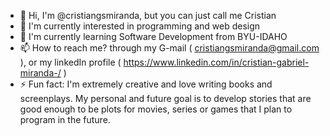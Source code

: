 - 👋 Hi, I'm @cristiangsmiranda, but you can just call me Cristian
- 👀 I'm currently interested in programming and web design
- 🌱 I'm currently learning Software Development from BYU-IDAHO
- 📫 How to reach me? through my G-mail ( cristiangsmiranda@gmail.com ), or my linkedIn profile ( https://www.linkedin.com/in/cristian-gabriel-miranda-/ )
- ⚡ Fun fact: I'm extremely creative and love writing books and screenplays. My personal and future goal is to develop stories that are good enough to be plots for movies, series or games that I plan to program in the future.
<!---
cristiangsmiranda/cristiangsmiranda is a ✨ special ✨ repository because its `README.md` (this file) appears on your GitHub profile.
You can click the Preview link to take a look at your changes.
--->
